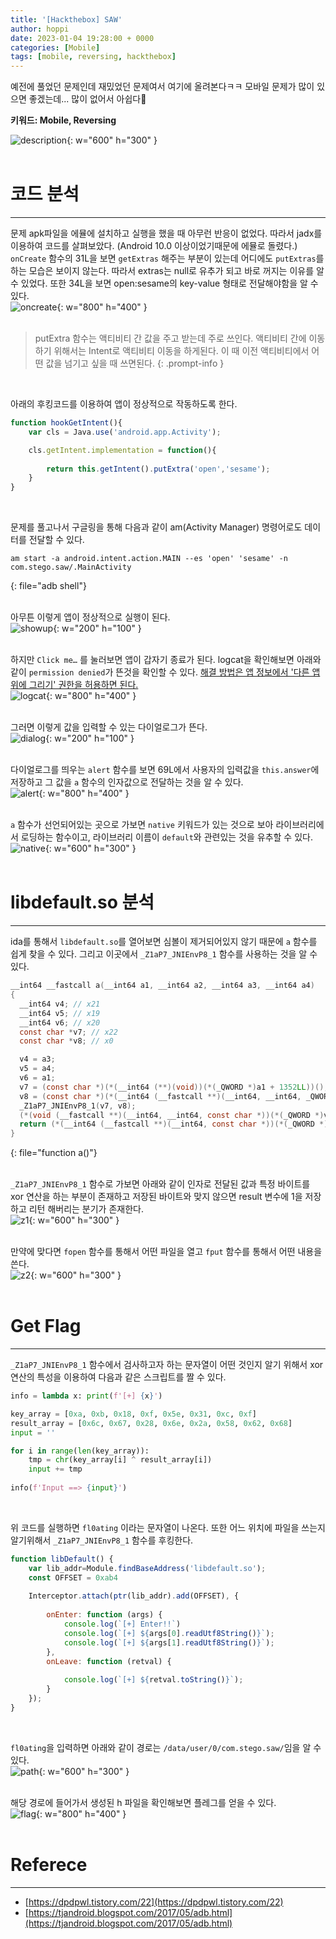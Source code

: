 ```yaml
---
title: '[Hackthebox] SAW'
author: hoppi
date: 2023-01-04 19:28:00 + 0000
categories: [Mobile]
tags: [mobile, reversing, hackthebox]
---
```


예전에 풀었던 문제인데 재밌었던 문제여서 여기에 올려본다ㅋㅋ 모바일 문제가 많이 있으면 좋겠는데... 많이 없어서 아쉽다🥲

**키워드: Mobile, Reversing**  

![description](../../../assets/img/2023-01-04/2023-01-04-description.png){: w="600" h="300" }  
<br/>

# 코드 분석
***
문제 apk파일을 에뮬에 설치하고 실행을 했을 때 아무런 반응이 없었다. 따라서 jadx를 이용하여 코드를 살펴보았다. (Android 10.0 이상이었기때문에 에뮬로 돌렸다.)  
`onCreate` 함수의 31L을 보면 `getExtras` 해주는 부분이 있는데 어디에도 `putExtras`를 하는 모습은 보이지 않는다. 따라서 extras는 null로 유추가 되고 바로 꺼지는 이유를 알 수 있었다. 또한 34L을 보면 open:sesame의 key-value 형태로 전달해야함을 알 수 있다.  
![oncreate](../../../assets/img/2023-01-04/2023-01-04-oncreate.png){: w="800" h="400" }  
<br/>

> putExtra 함수는 액티비티 간 값을 주고 받는데 주로 쓰인다. 액티비티 간에 이동하기 위해서는 Intent로 액티비티 이동을 하게된다. 이 때 이전 액티비티에서 어떤 값을 넘기고 싶을 때 쓰면된다.
{: .prompt-info }  
<br/>

아래의 후킹코드를 이용하여 앱이 정상적으로 작동하도록 한다.  
```javascript
function hookGetIntent(){
    var cls = Java.use('android.app.Activity');

    cls.getIntent.implementation = function(){
        
        return this.getIntent().putExtra('open','sesame');
    }
}
```
<br/>

문제를 풀고나서 구글링을 통해 다음과 같이 am(Activity Manager) 명령어로도 데이터를 전달할 수 있다.  
```shell
am start -a android.intent.action.MAIN --es 'open' 'sesame' -n com.stego.saw/.MainActivity
```
{: file="adb shell"}  
<br/>

아무튼 이렇게 앱이 정상적으로 실행이 된다.  
![showup](../../../assets/img/2023-01-04/2023-01-04-showup.png){: w="200" h="100" }  
<br/>

하지만 `Click me…` 를 눌러보면 앱이 갑자기 종료가 된다. logcat을 확인해보면 아래와 같이  `permission denied`가 뜬것을 확인할  수 있다. <u>해결 방법은 앱 정보에서 '다른 앱 위에 그리기' 권한을 허용하면 된다.</u>  
![logcat](../../../assets/img/2023-01-04/2023-01-04-logcat.png){: w="800" h="400" }  
<br/>

그러면 이렇게 값을 입력할 수 있는 다이얼로그가 뜬다.  
![dialog](../../../assets/img/2023-01-04/2023-01-04-dialog.png){: w="200" h="100" }  
<br/>

다이얼로그를 띄우는 `alert` 함수를 보면 69L에서 사용자의 입력값을 `this.answer`에 저장하고 그 값을 `a` 함수의 인자값으로 전달하는 것을 알 수 있다.  
![alert](../../../assets/img/2023-01-04/2023-01-04-alert.png){: w="800" h="400" }  
<br/>

`a` 함수가 선언되어있는 곳으로 가보면 `native` 키워드가 있는 것으로 보아 라이브러리에서 로딩하는 함수이고, 라이브러리 이름이 `default`와 관련있는 것을 유추할 수 있다.  
![native](../../../assets/img/2023-01-04/2023-01-04-native.png){: w="600" h="300" }  
<br/>

# libdefault.so 분석
***
ida를 통해서 `libdefault.so`를 열어보면 심볼이 제거되어있지 않기 때문에 `a` 함수를 쉽게 찾을 수 있다. 그리고 이곳에서 `_Z1aP7_JNIEnvP8_1` 함수를 사용하는 것을 알 수 있다.  
```c
__int64 __fastcall a(__int64 a1, __int64 a2, __int64 a3, __int64 a4)
{
  __int64 v4; // x21
  __int64 v5; // x19
  __int64 v6; // x20
  const char *v7; // x22
  const char *v8; // x0

  v4 = a3;
  v5 = a4;
  v6 = a1;
  v7 = (const char *)(*(__int64 (**)(void))(*(_QWORD *)a1 + 1352LL))();
  v8 = (const char *)(*(__int64 (__fastcall **)(__int64, __int64, _QWORD))(*(_QWORD *)v6 + 1352LL))(v6, v5, 0LL);
  _Z1aP7_JNIEnvP8_1(v7, v8);
  (*(void (__fastcall **)(__int64, __int64, const char *))(*(_QWORD *)v6 + 1360LL))(v6, v4, v7);
  return (*(__int64 (__fastcall **)(__int64, const char *))(*(_QWORD *)v6 + 1336LL))(v6, v7);
}
```
{: file="function a()"}  
<br/>

`_Z1aP7_JNIEnvP8_1` 함수로 가보면 아래와 같이 인자로 전달된 값과 특정 바이트를 xor 연산을 하는 부분이 존재하고 저장된 바이트와 맞지 않으면 result 변수에 1을 저장하고 리턴 해버리는 분기가 존재한다.  
![z1](../../../assets/img/2023-01-04/2023-01-04-z1.png){: w="600" h="300" }  
<br/>

만약에 맞다면 `fopen` 함수를 통해서 어떤 파일을 열고 `fput` 함수를 통해서 어떤 내용을 쓴다.  
![z2](../../../assets/img/2023-01-04/2023-01-04-z2.png){: w="600" h="300" }  
<br/>

# Get Flag
***
`_Z1aP7_JNIEnvP8_1` 함수에서 검사하고자 하는 문자열이 어떤 것인지 알기 위해서 xor 연산의 특성을 이용하여 다음과 같은 스크립트를 짤 수 있다.  
```python
info = lambda x: print(f'[+] {x}')

key_array = [0xa, 0xb, 0x18, 0xf, 0x5e, 0x31, 0xc, 0xf]
result_array = [0x6c, 0x67, 0x28, 0x6e, 0x2a, 0x58, 0x62, 0x68]
input = ''

for i in range(len(key_array)):
    tmp = chr(key_array[i] ^ result_array[i])
    input += tmp
    
info(f'Input ==> {input}')
```
<br/>

위 코드를 실행하면 `fl0ating` 이라는 문자열이 나온다. 또한 어느 위치에 파일을 쓰는지 알기위해서 `_Z1aP7_JNIEnvP8_1` 함수를 후킹한다.  
```javascript
function libDefault() {
    var lib_addr=Module.findBaseAddress('libdefault.so');
    const OFFSET = 0xab4
    
    Interceptor.attach(ptr(lib_addr).add(OFFSET), {
        
        onEnter: function (args) { 
            console.log(`[+] Enter!!`)
            console.log(`[+] ${args[0].readUtf8String()}`);
            console.log(`[+] ${args[1].readUtf8String()}`);
        }, 
        onLeave: function (retval) {
    
            console.log(`[+] ${retval.toString()}`);
        } 
    }); 
}
```
<br/>

`fl0ating`을 입력하면 아래와 같이 경로는 `/data/user/0/com.stego.saw/`임을 알 수 있다.  
![path](../../../assets/img/2023-01-04/2023-01-04-path.png){: w="600" h="300" }  
<br/>

해당 경로에 들어가서 생성된 h 파일을 확인해보면 플레그를 얻을 수 있다.  
![flag](../../../assets/img/2023-01-04/2023-01-04-flag.png){: w="800" h="400" }  
<br/>

# Referece
***
- [https://dpdpwl.tistory.com/22](https://dpdpwl.tistory.com/22)
- [https://tjandroid.blogspot.com/2017/05/adb.html](https://tjandroid.blogspot.com/2017/05/adb.html)